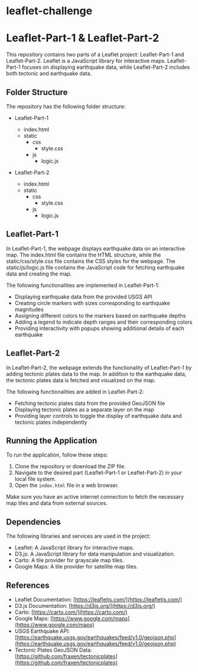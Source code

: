 # leaflet-challenge
# Leaflet-Part-1 & Leaflet-Part-2

This repository contains two parts of a Leaflet project: Leaflet-Part-1 and Leaflet-Part-2. Leaflet is a JavaScript library for interactive maps. Leaflet-Part-1 focuses on displaying earthquake data, while Leaflet-Part-2 includes both tectonic and earthquake data.

## Folder Structure

The repository has the following folder structure:

- Leaflet-Part-1
  - index.html
  - static
    - css
      - style.css
    - js
      - logic.js

- Leaflet-Part-2
  - index.html
  - static
    - css
      - style.css
    - js
      - logic.js

## Leaflet-Part-1

In Leaflet-Part-1, the webpage displays earthquake data on an interactive map. The index.html file contains the HTML structure, while the static/css/style.css file contains the CSS styles for the webpage. The static/js/logic.js file contains the JavaScript code for fetching earthquake data and creating the map.

The following functionalities are implemented in Leaflet-Part-1:

- Displaying earthquake data from the provided USGS API
- Creating circle markers with sizes corresponding to earthquake magnitudes
- Assigning different colors to the markers based on earthquake depths
- Adding a legend to indicate depth ranges and their corresponding colors
- Providing interactivity with popups showing additional details of each earthquake

## Leaflet-Part-2

In Leaflet-Part-2, the webpage extends the functionality of Leaflet-Part-1 by adding tectonic plates data to the map. In addition to the earthquake data, the tectonic plates data is fetched and visualized on the map.

The following functionalities are added in Leaflet-Part-2:

- Fetching tectonic plates data from the provided GeoJSON file
- Displaying tectonic plates as a separate layer on the map
- Providing layer controls to toggle the display of earthquake data and tectonic plates independently

## Running the Application

To run the application, follow these steps:

1. Clone the repository or download the ZIP file.
2. Navigate to the desired part (Leaflet-Part-1 or Leaflet-Part-2) in your local file system.
3. Open the `index.html` file in a web browser.

Make sure you have an active internet connection to fetch the necessary map tiles and data from external sources.

## Dependencies

The following libraries and services are used in the project:

- Leaflet: A JavaScript library for interactive maps.
- D3.js: A JavaScript library for data manipulation and visualization.
- Carto: A tile provider for grayscale map tiles.
- Google Maps: A tile provider for satellite map tiles.

## References

- Leaflet Documentation: [https://leafletjs.com/](https://leafletjs.com/)
- D3.js Documentation: [https://d3js.org/](https://d3js.org/)
- Carto: [https://carto.com/](https://carto.com/)
- Google Maps: [https://www.google.com/maps](https://www.google.com/maps)
- USGS Earthquake API: [https://earthquake.usgs.gov/earthquakes/feed/v1.0/geojson.php](https://earthquake.usgs.gov/earthquakes/feed/v1.0/geojson.php)
- Tectonic Plates GeoJSON Data: [https://github.com/fraxen/tectonicplates](https://github.com/fraxen/tectonicplates)


